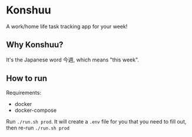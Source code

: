 # Konshuu

A work/home life task tracking app for your week!

## Why Konshuu?

It's the Japanese word 今週, which means "this week".

## How to run

Requirements: 
* docker
* docker-compose

Run `./run.sh prod`. It will create a `.env` file for you that you need to fill out, then re-run
 `./run.sh prod`